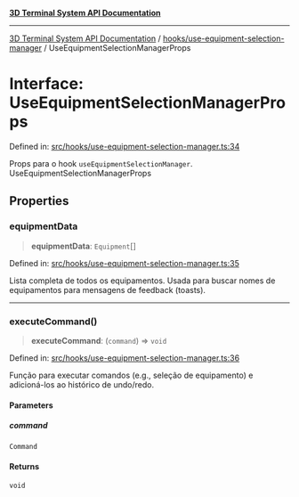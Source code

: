 [**3D Terminal System API Documentation**](../../../README.md)

***

[3D Terminal System API Documentation](../../../README.md) / [hooks/use-equipment-selection-manager](../README.md) / UseEquipmentSelectionManagerProps

# Interface: UseEquipmentSelectionManagerProps

Defined in: [src/hooks/use-equipment-selection-manager.ts:34](https://github.com/Dicommunitas/ThreeJS_Terminal_3D2/blob/329dd5ef132dd57d615e45fca2699e6c6fa5c711/src/hooks/use-equipment-selection-manager.ts#L34)

Props para o hook `useEquipmentSelectionManager`.
 UseEquipmentSelectionManagerProps

## Properties

### equipmentData

> **equipmentData**: `Equipment`[]

Defined in: [src/hooks/use-equipment-selection-manager.ts:35](https://github.com/Dicommunitas/ThreeJS_Terminal_3D2/blob/329dd5ef132dd57d615e45fca2699e6c6fa5c711/src/hooks/use-equipment-selection-manager.ts#L35)

Lista completa de todos os equipamentos. Usada para buscar nomes
                                      de equipamentos para mensagens de feedback (toasts).

***

### executeCommand()

> **executeCommand**: (`command`) => `void`

Defined in: [src/hooks/use-equipment-selection-manager.ts:36](https://github.com/Dicommunitas/ThreeJS_Terminal_3D2/blob/329dd5ef132dd57d615e45fca2699e6c6fa5c711/src/hooks/use-equipment-selection-manager.ts#L36)

Função para executar comandos (e.g., seleção de equipamento)
                                                       e adicioná-los ao histórico de undo/redo.

#### Parameters

##### command

`Command`

#### Returns

`void`
